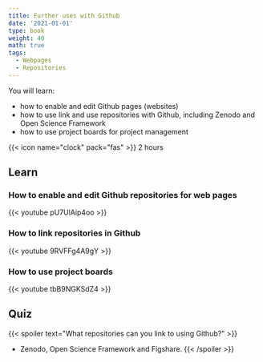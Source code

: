 ```yaml
---
title: Further uses with Github
date: '2021-01-01'
type: book
weight: 40
math: true
tags:
  - Webpages
  - Repositories
---
```


You will learn:
* how to enable and edit Github pages (websites) 
* how to use link and use repositories with Github, including Zenodo and Open Science Framework
* how to use project boards for project management

<!--more-->

{{< icon name="clock" pack="fas" >}} 2 hours

## Learn
### How to enable and edit Github repositories for web pages
{{< youtube pU7UlAip4oo  >}}

### How to link repositories in Github
{{< youtube 9RVFFg4A9gY  >}}

### How to use project boards
{{< youtube tbB9NGKSdZ4  >}}

## Quiz

{{< spoiler text="What repositories can you link to using Github?" >}}
* Zenodo, Open Science Framework and Figshare.
{{< /spoiler >}}
